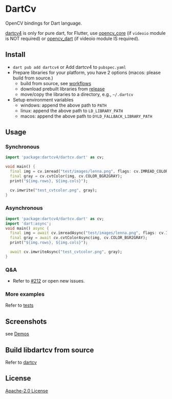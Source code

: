 # DartCv

OpenCV bindings for Dart language.

[dartcv4](https://pub.dev/packages/dartcv4) is only for pure dart, for Flutter, use [opencv_core](https://pub.dev/packages/opencv_core) (if `videoio` module is NOT required) or [opencv_dart](https://pub.dev/packages/opencv_dart)
 (if videoio module IS required).

## Install

- `dart pub add dartcv4` or Add dartcv4 to `pubspec.yaml`
- Prepare libraries for your platform, you have 2 options (macos: please build from source.)
  - build from source, see [workflows](https://github.com/rainyl/dartcv/tree/main/.github/workflows)
  - download prebuilt libraries from [release](https://github.com/rainyl/dartcv/releases)
  - move/copy the libraries to a directory, e.g., `~/.dartcv`
- Setup environment variables
  - windows: append the above path to `PATH`
  - linux: append the above path to `LD_LIBRARY_PATH`
  - macos: append the above path to `DYLD_FALLBACK_LIBRARY_PATH`

## Usage

### Synchronous

```dart
import 'package:dartcv4/dartcv.dart' as cv;

void main() {
  final img = cv.imread("test/images/lenna.png", flags: cv.IMREAD_COLOR);
  final gray = cv.cvtColor(img, cv.COLOR_BGR2GRAY);
  print("${img.rows}, ${img.cols}");

  cv.imwrite("test_cvtcolor.png", gray);
}
```

### Asynchronous

```dart
import 'package:dartcv4/dartcv.dart' as cv;
import 'dart:async';
void main() async {
  final img = await cv.imreadAsync("test/images/lenna.png", flags: cv.IMREAD_COLOR);
  final gray = await cv.cvtColorAsync(img, cv.COLOR_BGR2GRAY);
  print("${img.rows}, ${img.cols}");

  await cv.imwriteAsync("test_cvtcolor.png", gray);
}
```

### Q&A

- Refer to [#212](https://github.com/rainyl/opencv_dart/issues/212) or open new issues.

### More examples

Refer to [tests](https://github.com/rainyl/opencv_dart/tree/main/packages/dartcv/test)

## Screenshots

see [Demos](https://github.com/rainyl/opencv_dart?tab=readme-ov-file#Demos)

## Build libdartcv from source

Refer to [dartcv](https://github.com/rainyl/dartcv/blob/main/README.md)

## License

[Apache-2.0 License](LICENSE)
